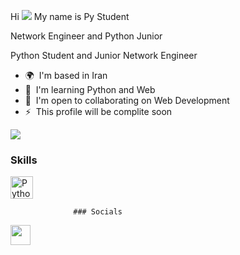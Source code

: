 Hi ![](https://user-images.githubusercontent.com/18350557/176309783-0785949b-9127-417c-8b55-ab5a4333674e.gif) My name is Py Student


Network Engineer and Python Junior


Python Student and Junior Network Engineer

*   🌍  I'm based in Iran
*   🧠  I'm learning Python and Web
*   🤝  I'm open to collaborating on Web Development
*   ⚡  This profile will be complite soon
  
<a href="https://www.github.com/PyStud3nt" target="_blank" rel="noreferrer"><img
  src="https://img.shields.io/github/followers/PyStud3nt?logo=github&style=for-the-badge&color=3382ed&labelColor=171717"/></a>
### Skills 
<p align="left">
<a href="https://www.python.org/" target="_blank" rel="noreferrer"><img src="https://raw.githubusercontent.com/danielcranney/readme-generator/main/public/icons/skills/python-colored.svg" width="36" height="36" alt="Python" /></a>
                    </p>
                    
                  ### Socials                  
                  
<p align="left">
  <a href="https://www.github.com/PyStud3nt" target="_blank" rel="noreferrer">
  <picture>
  <source media="(prefers-color-scheme: dark)" srcset="https://raw.githubusercontent.com/danielcranney/readme-generator/main/public/icons/socials/github-dark.svg" />
  <source media="(prefers-color-scheme: light)" srcset="https://raw.githubusercontent.com/danielcranney/readme-generator/main/public/icons/socials/github.svg" />
  <img src="https://raw.githubusercontent.com/danielcranney/readme-generator/main/public/icons/socials/github.svg" width="32" height="32" />
  </picture>
</a></p>
